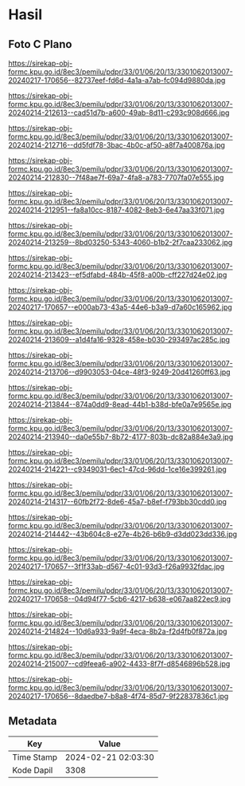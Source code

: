# Hasil

## Foto C Plano

https://sirekap-obj-formc.kpu.go.id/8ec3/pemilu/pdpr/33/01/06/20/13/3301062013007-20240217-170656--82737eef-fd6d-4a1a-a7ab-fc094d9880da.jpg

https://sirekap-obj-formc.kpu.go.id/8ec3/pemilu/pdpr/33/01/06/20/13/3301062013007-20240214-212613--cad51d7b-a600-49ab-8d11-c293c908d666.jpg

https://sirekap-obj-formc.kpu.go.id/8ec3/pemilu/pdpr/33/01/06/20/13/3301062013007-20240214-212716--dd5fdf78-3bac-4b0c-af50-a8f7a400876a.jpg

https://sirekap-obj-formc.kpu.go.id/8ec3/pemilu/pdpr/33/01/06/20/13/3301062013007-20240214-212830--7f48ae7f-69a7-4fa8-a783-7707fa07e555.jpg

https://sirekap-obj-formc.kpu.go.id/8ec3/pemilu/pdpr/33/01/06/20/13/3301062013007-20240214-212951--fa8a10cc-8187-4082-8eb3-6e47aa33f071.jpg

https://sirekap-obj-formc.kpu.go.id/8ec3/pemilu/pdpr/33/01/06/20/13/3301062013007-20240214-213259--8bd03250-5343-4060-b1b2-2f7caa233062.jpg

https://sirekap-obj-formc.kpu.go.id/8ec3/pemilu/pdpr/33/01/06/20/13/3301062013007-20240214-213423--ef5dfabd-484b-45f8-a00b-cff227d24e02.jpg

https://sirekap-obj-formc.kpu.go.id/8ec3/pemilu/pdpr/33/01/06/20/13/3301062013007-20240217-170657--e000ab73-43a5-44e6-b3a9-d7a60c165962.jpg

https://sirekap-obj-formc.kpu.go.id/8ec3/pemilu/pdpr/33/01/06/20/13/3301062013007-20240214-213609--a1d4fa16-9328-458e-b030-293497ac285c.jpg

https://sirekap-obj-formc.kpu.go.id/8ec3/pemilu/pdpr/33/01/06/20/13/3301062013007-20240214-213706--d9903053-04ce-48f3-9249-20d41260ff63.jpg

https://sirekap-obj-formc.kpu.go.id/8ec3/pemilu/pdpr/33/01/06/20/13/3301062013007-20240214-213844--874a0dd9-8ead-44b1-b38d-bfe0a7e9565e.jpg

https://sirekap-obj-formc.kpu.go.id/8ec3/pemilu/pdpr/33/01/06/20/13/3301062013007-20240214-213940--da0e55b7-8b72-4177-803b-dc82a884e3a9.jpg

https://sirekap-obj-formc.kpu.go.id/8ec3/pemilu/pdpr/33/01/06/20/13/3301062013007-20240214-214221--c9349031-6ec1-47cd-96dd-1ce16e399261.jpg

https://sirekap-obj-formc.kpu.go.id/8ec3/pemilu/pdpr/33/01/06/20/13/3301062013007-20240214-214317--60fb2f72-8de6-45a7-b8ef-f793bb30cdd0.jpg

https://sirekap-obj-formc.kpu.go.id/8ec3/pemilu/pdpr/33/01/06/20/13/3301062013007-20240214-214442--43b604c8-e27e-4b26-b6b9-d3dd023dd336.jpg

https://sirekap-obj-formc.kpu.go.id/8ec3/pemilu/pdpr/33/01/06/20/13/3301062013007-20240217-170657--3f1f33ab-d567-4c01-93d3-f26a9932fdac.jpg

https://sirekap-obj-formc.kpu.go.id/8ec3/pemilu/pdpr/33/01/06/20/13/3301062013007-20240217-170658--04d94f77-5cb6-4217-b638-e067aa822ec9.jpg

https://sirekap-obj-formc.kpu.go.id/8ec3/pemilu/pdpr/33/01/06/20/13/3301062013007-20240214-214824--10d6a933-9a9f-4eca-8b2a-f2d4fb0f872a.jpg

https://sirekap-obj-formc.kpu.go.id/8ec3/pemilu/pdpr/33/01/06/20/13/3301062013007-20240214-215007--cd9feea6-a902-4433-8f7f-d8546896b528.jpg

https://sirekap-obj-formc.kpu.go.id/8ec3/pemilu/pdpr/33/01/06/20/13/3301062013007-20240217-170656--8daedbe7-b8a8-4f74-85d7-9f22837836c1.jpg


## Metadata

| Key        | Value               |
| ---------- | ------------------- |
| Time Stamp | 2024-02-21 02:03:30 |
| Kode Dapil | 3308                |



